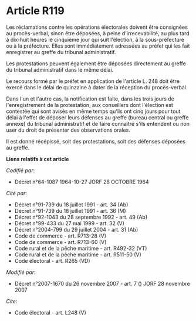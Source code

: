 # Article R119

Les réclamations contre les opérations électorales doivent être consignées au procès-verbal, sinon être déposées, à peine
d'irrecevabilité, au plus tard à dix-huit heures le cinquième jour qui suit l'élection, à la sous-préfecture ou à la
préfecture. Elles sont immédiatement adressées au préfet qui les fait enregistrer au greffe du tribunal administratif. 

Les protestations peuvent également être déposées directement au greffe du tribunal administratif dans le même délai. 

Le recours formé par le préfet en application de l'article L. 248 doit être exercé dans le délai de quinzaine à dater de la
réception du procès-verbal. 

Dans l'un et l'autre cas, la notification est faite, dans les trois jours de l'enregistrement de la protestation, aux
conseillers dont l'élection est contestée qui sont avisés en même temps qu'ils ont cinq jours pour tout délai à l'effet de
déposer leurs défenses au greffe (bureau central ou greffe annexe) du tribunal administratif et de faire connaître s'ils
entendent ou non user du droit de présenter des observations orales. 

Il est donné récépissé, soit des protestations, soit des défenses déposées au greffe.

**Liens relatifs à cet article**

_Codifié par_:

  - Décret n°64-1087 1964-10-27 JORF 28 OCTOBRE 1964

_Cité par_:

  - Décret n°91-739 du 18 juillet 1991 - art. 34 (Ab)
  - Décret n°91-739 du 18 juillet 1991 - art. 36 (M)
  - Décret n°92-1043 du 28 septembre 1992 - art. 49 (Ab)
  - Décret n°99-433 du 27 mai 1999 - art. 32 (V)
  - Décret n°2004-799 du 29 juillet 2004 - art. 31 (Ab)
  - Code de commerce - art. R713-28 (V)
  - Code de commerce - art. R713-60 (V)
  - Code rural et de la pêche maritime - art. R492-32 (VT)
  - Code rural et de la pêche maritime - art. R511-50 (V)
  - Code électoral - art. R265 (VD)

_Modifié par_:

  - Décret n°2007-1670 du 26 novembre 2007 - art. 7 () JORF 28 novembre 2007

_Cite_:

  - Code électoral - art. L248 (V)
